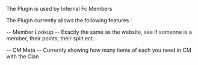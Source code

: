 The Plugin is used by Infernal Fc Members

The Plugin currently allows the following features :

-- Member Lookup --
Exactly the same as the website, see if someone is a member, their points, their split ect.

-- CM Meta --
Currently showing how many items of each you need in CM with the Clan

